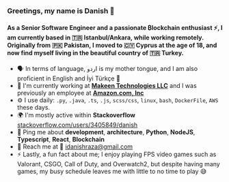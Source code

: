 ### Greetings, my name is Danish 👋

#### As a Senior Software Engineer and a passionate ₿lockchain enthusiast ⚡, I am currently based in 🇹🇷 Istanbul/Ankara, while working remotely. Originally from 🇵🇰 Pakistan, I moved to 🇨🇾 Cyprus at the age of 18, and now find myself living in the beautiful country of 🇹🇷 Turkey.


- :speaking_head: In terms of language, اردو is my mother tongue, and I am also proficient in English and İyi Türkçe 🙂
- :scroll: I'm currently working at [**Makeen Technologies LLC**](https://www.makeen.io/) and I was previously an employee at [**Amazon.com, Inc**](https://www.amazon.com/)
- ⚙️ I use daily: `.py`, `.java`, `.ts`, `.js`, `scss/css`, `linux`, `bash`, `DockerFile`, `AWS` these days.
- 🌍 I'm mostly active within **Stackoverflow** [stackoverflow.com/users/3405849/danish](https://stackoverflow.com/users/3405849/danish)
- 💬 Ping me about **development**, **architecture**,  **Python**, **NodeJS**, **Typescript**, **React**, **Blockchain** 
- :postbox: Reach me at :incoming_envelope: [idanishraza@gmail.com](mailto:idanishraza@gmail.com)
- ⚡️ Lastly, a fun fact about me; I enjoy playing FPS video games such as Valorant, CSGO, Call of Duty, and Overwatch2, but despite having many games, my busy schedule leaves me with little to no time to play :sweat_smile:
